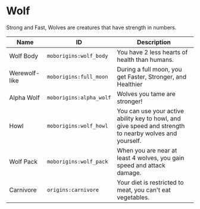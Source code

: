 # Wolf
Strong and Fast, Wolves are creatures that have strength in numbers.

| Name | ID | Description |
| ----- | ---- | ------------- |
| Wolf Body | `moborigins:wolf_body` | You have 2 less hearts of health than humans. |
| Werewolf-like | `moborigins:full_moon` | During a full moon, you get Faster, Stronger, and Healthier |
| Alpha Wolf | `moborigins:alpha_wolf` | Wolves you tame are stronger! |
| Howl | `moborigins:wolf_howl` | You can use your active ability key to howl, and give speed and strength to nearby wolves and yourself. |
| Wolf Pack | `moborigins:wolf_pack` | When you are near at least 4 wolves, you gain speed and attack damage. |
| Carnivore | `origins:carnivore` | Your diet is restricted to meat, you can't eat vegetables. |
